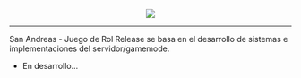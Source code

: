 <p align="center"><img src="https://i.ibb.co/PY5K1N1/Template.jpg"></p>

***
San Andreas - Juego de Rol Release se basa en el desarrollo de sistemas e implementaciones del servidor/gamemode.

* En desarrollo...
